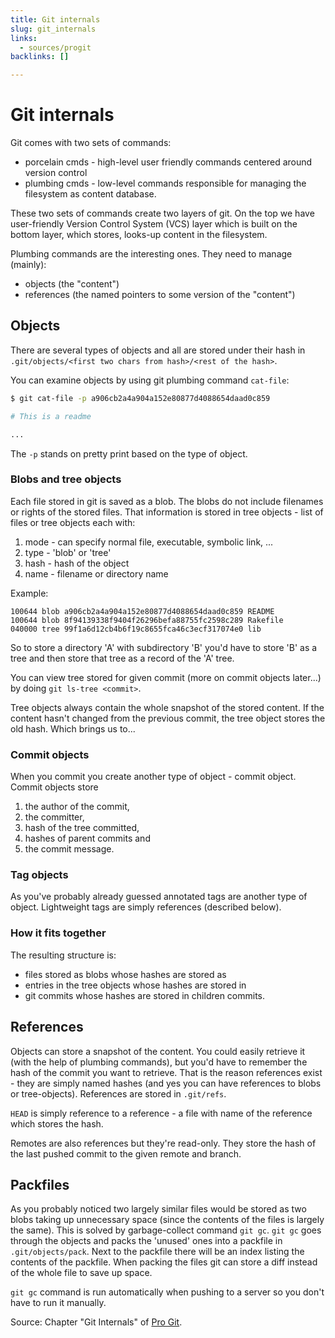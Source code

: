 ```yaml
---
title: Git internals
slug: git_internals
links:
  - sources/progit
backlinks: []

---
```


# Git internals

Git comes with two sets of commands:

* porcelain cmds - high-level user friendly commands centered around version
  control
* plumbing cmds - low-level commands responsible for managing the filesystem
  as content database.

These two sets of commands create two layers of git. On the top we have
user-friendly Version Control System (VCS) layer which is built on the bottom
layer, which stores, looks-up content in the filesystem.

Plumbing commands are the interesting ones. They need to manage (mainly):

* objects (the "content")
* references (the named pointers to some version of the "content")

## Objects

There are several types of objects and all are stored under their hash in
`.git/objects/<first two chars from hash>/<rest of the hash>`.

You can examine objects by using git plumbing command `cat-file`:

```bash
$ git cat-file -p a906cb2a4a904a152e80877d4088654daad0c859

# This is a readme

...
```

The `-p` stands on pretty print based on the type of object.

### Blobs and tree objects

Each file stored in git is saved as a blob. The blobs do not include filenames
or rights of the stored files. That information is stored in tree objects - list
of files or tree objects each with:

1. mode - can specify normal file, executable, symbolic link, ...
2. type - 'blob' or 'tree'
3. hash - hash of the object
4. name - filename or directory name

Example:

```
100644 blob a906cb2a4a904a152e80877d4088654daad0c859 README
100644 blob 8f94139338f9404f26296befa88755fc2598c289 Rakefile
040000 tree 99f1a6d12cb4b6f19c8655fca46c3ecf317074e0 lib
```

So to store a directory 'A' with subdirectory 'B' you'd have to store 'B' as
a tree and then store that tree as a record of the 'A' tree.

You can view tree stored for given commit (more on commit objects later...) by
doing `git ls-tree <commit>`.

Tree objects always contain the whole snapshot of the stored content. If the
content hasn't changed from the previous commit, the tree object stores the old
hash. Which brings us to...

### Commit objects

When you commit you create another type of object - commit object. Commit
objects store

1. the author of the commit,
2. the committer,
3. hash of the tree committed,
4. hashes of parent commits and
5. the commit message.

### Tag objects

As you've probably already guessed annotated tags are another type of object.
Lightweight tags are simply references (described below).

### How it fits together

The resulting structure is:

* files stored as blobs whose hashes are stored as
* entries in the tree objects whose hashes are stored in
* git commits whose hashes are stored in children commits.

## References

Objects can store a snapshot of the content. You could easily retrieve it (with
the help of plumbing commands), but you'd have to remember the hash of the
commit you want to retrieve. That is the reason references exist - they are
simply named hashes (and yes you can have references to blobs or tree-objects).
References are stored in `.git/refs`.

`HEAD` is simply reference to a reference - a file with name of the reference
which stores the hash.

Remotes are also references but they're read-only. They store the hash of the
last pushed commit to the given remote and branch.

## Packfiles

As you probably noticed two largely similar files would be stored as two blobs
taking up unnecessary space (since the contents of the files is largely the
same). This is solved by garbage-collect command `git gc`. `git gc` goes through
the objects and packs the 'unused' ones into a packfile in `.git/objects/pack`.
Next to the packfile there will be an index listing the contents of the
packfile. When packing the files git can store a diff instead of the whole file
to save up space.

`git gc` command is run automatically when pushing to a server so you don't have
to run it manually.

Source: Chapter "Git Internals" of [Pro Git](sources/progit.md).
